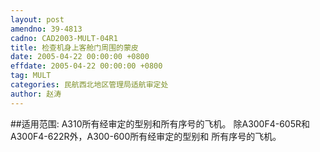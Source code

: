 ```yaml
---
layout: post
amendno: 39-4813
cadno: CAD2003-MULT-04R1
title: 检查机身上客舱门周围的蒙皮
date: 2005-04-22 00:00:00 +0800
effdate: 2005-04-22 00:00:00 +0800
tag: MULT
categories: 民航西北地区管理局适航审定处
author: 赵涛
---
```


##适用范围:
A310所有经审定的型别和所有序号的飞机。 除A300F4-605R和A300F4-622R外，A300-600所有经审定的型别和
所有序号的飞机。

